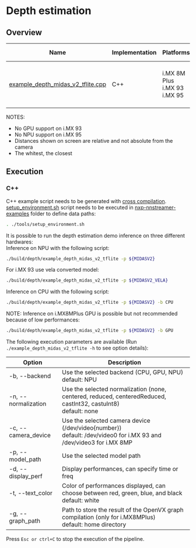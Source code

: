 # Depth estimation

## Overview
Name | Implementation | Platforms | Model | ML engine | Backend | Features
--- | --- | --- | --- | --- | --- | ---
[example_depth_midas_v2_tflite.cpp](./cpp/example_depth_midas_v2_tflite.cpp) | C++ | i.MX 8M Plus <br> i.MX 93 <br> i.MX 95 | Midas v2 | TFLite | NPU (default)<br>GPU<br>CPU<br> | camera<br>gst-launch<br>custom C++ decoding

NOTES:
* No GPU support on i.MX 93
* No NPU support on i.MX 95
* Distances shown on screen are relative and not absolute from the camera
* The whitest, the closest

## Execution
### C++
C++ example script needs to be generated with [cross compilation](../). [setup_environment.sh](../tools/setup_environment.sh) script needs to be executed in [nxp-nnstreamer-examples](../) folder to define data paths:
```bash
. ./tools/setup_environment.sh
```
It is possible to run the depth estimation demo inference on three different hardwares:<br>
Inference on NPU with the following script:
```bash
./build/depth/example_depth_midas_v2_tflite -p ${MIDASV2}
```
For i.MX 93 use vela converted model:
```bash
./build/depth/example_depth_midas_v2_tflite -p ${MIDASV2_VELA}
```
Inference on CPU with the following script:
```bash
./build/depth/example_depth_midas_v2_tflite -p ${MIDASV2} -b CPU
```
NOTE: Inference on i.MX8MPlus GPU is possible but not recommended because of low performances:
```bash
./build/depth/example_depth_midas_v2_tflite -p ${MIDASV2} -b GPU
```
The following execution parameters are available (Run ``` ./example_depth_midas_v2_tflite -h``` to see option details):

Option | Description
--- | ---
-b, --backend | Use the selected backend (CPU, GPU, NPU)<br> default: NPU
-n, --normalization | Use the selected normalization (none, centered, reduced, centeredReduced, castInt32, castuInt8)<br> default: none
-c, --camera_device | Use the selected camera device (/dev/video{number})<br>default: /dev/video0 for i.MX 93 and /dev/video3 for i.MX 8MP
-p, --model_path | Use the selected model path
-d, --display_perf |Display performances, can specify time or freq
-t, --text_color | Color of performances displayed, can choose between red, green, blue, and black<br> default: white
-g, --graph_path | Path to store the result of the OpenVX graph compilation (only for i.MX8MPlus)<br> default: home directory

Press ```Esc or ctrl+C``` to stop the execution of the pipeline.